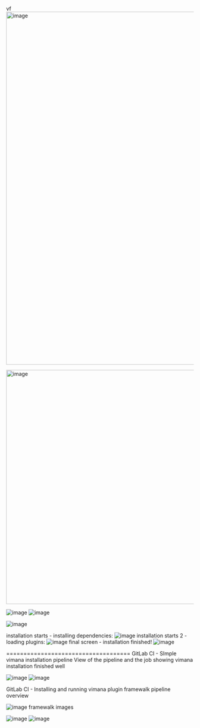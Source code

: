 vf
<img width="1858" height="948" alt="image" src="https://github.com/user-attachments/assets/9eb9d0b7-a771-4150-aea9-1b8ef09e15e2" />


<img width="1432" height="629" alt="image" src="https://github.com/user-attachments/assets/2fc1ea3a-b6ab-4720-85db-474f679d3907" />


![image](https://github.com/user-attachments/assets/2fa451b4-bc8f-4d1a-abb3-374b6449c140)
![image](https://github.com/user-attachments/assets/5e438547-47be-474c-8393-871fbff3c211)

![image](https://github.com/user-attachments/assets/6b50c14c-eb1c-4bab-81e2-8baf489d31e5)

installation starts - installing dependencies:
![image](https://github.com/user-attachments/assets/73577745-d051-4fe7-a8fa-5ae0070d69fd)
installation starts 2 - loading plugins:
![image](https://github.com/user-attachments/assets/9c42e79e-f2fa-4b84-9dd5-ba2ebd0415a0)
final screen - installation finished!
![image](https://github.com/user-attachments/assets/35614a24-2ec2-4493-97d4-6ac9c2156189)



====================================
GitLab CI - SImple vimana installation pipeline
View of the pipeline and the job showing vimana installation finished well

![image](https://github.com/user-attachments/assets/7512bef2-244e-4ef4-9379-e06f2097a727)
![image](https://github.com/user-attachments/assets/8b7d717f-aa47-406f-b692-f2f933a5bd39)

GitLab CI - Installing and running vimana plugin framewalk
pipeline overview

![image](https://github.com/user-attachments/assets/ec3ea405-20c9-407b-b9ce-0d480dcdf899)
framewalk images

![image](https://github.com/user-attachments/assets/f5f70d0e-d1fb-49ba-8fe4-ff4888251068)
![image](https://github.com/user-attachments/assets/cccfe374-f794-4d31-8562-bd3849cae749)

